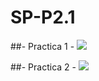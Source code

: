 # SP-P2.1
##- Practica 1 -
![](https://cdn.discordapp.com/attachments/699839736424169546/1161325761731494018/20231009_172020.jpg?ex=6537e3e5&is=65256ee5&hm=1d04218f1503edebb4e0b29f55b041775b44242825760809598589a7911aa223&)

##- Practica 2 - 
![](https://cdn.discordapp.com/attachments/699839736424169546/1161325762318708827/20231009_173308.jpg?ex=6537e3e6&is=65256ee6&hm=70b1e08d2fba99435056b587f65693ae61823cfad605d913158cd4a23ed6eeea&)
